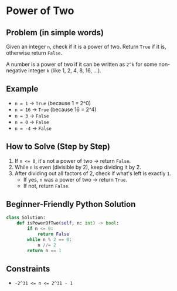 # Power of Two

## Problem (in simple words)
Given an integer `n`, check if it is a power of two. Return `True` if it is, otherwise return `False`.

A number is a power of two if it can be written as `2^k` for some non-negative integer `k` (like 1, 2, 4, 8, 16, ...).

## Example
- `n = 1` → `True` (because 1 = 2^0)
- `n = 16` → `True` (because 16 = 2^4)
- `n = 3` → `False`
- `n = 0` → `False`
- `n = -4` → `False`

## How to Solve (Step by Step)
1. If `n <= 0`, it's not a power of two → return `False`.
2. While `n` is even (divisible by 2), keep dividing it by 2.
3. After dividing out all factors of 2, check if what's left is exactly `1`.
   - If yes, `n` was a power of two → return `True`.
   - If not, return `False`.

## Beginner-Friendly Python Solution
```python
class Solution:
    def isPowerOfTwo(self, n: int) -> bool:
        if n <= 0:
            return False
        while n % 2 == 0:
            n //= 2
        return n == 1
```

## Constraints
- `-2^31 <= n <= 2^31 - 1`
